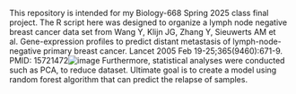 This repository is intended for my Biology-668 Spring 2025 class final project.
The R script here was designed to organize a lymph node negative breast cancer data set from Wang Y, Klijn JG, Zhang Y, Sieuwerts AM et al. Gene-expression profiles to predict distant metastasis of lymph-node-negative primary breast cancer. Lancet 2005 Feb 19-25;365(9460):671-9. PMID: 15721472![image](https://github.com/user-attachments/assets/5376599a-e4b1-45e8-9e4f-0445691dff3e)
Furthermore, statistical analyses were conducted such as PCA, to reduce dataset.
Ultimate goal is to create a model using random forest algorithm that can predict the relapse of samples.
